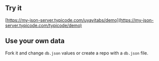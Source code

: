 ## Try it

[https://my-json-server.typicode.com/uyayitabs/demo](https://my-json-server.typicode.com/typicode/demo)

## Use your own data

Fork it and change `db.json` values or create a repo with a `db.json` file.
